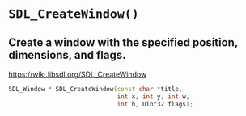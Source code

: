 # `SDL_CreateWindow()`
## Create a window with the specified position, dimensions, and flags.

https://wiki.libsdl.org/SDL_CreateWindow

```Cpp
SDL_Window * SDL_CreateWindow(const char *title,
                              int x, int y, int w,
                              int h, Uint32 flags);
```

